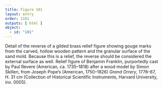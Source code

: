 ```yaml
---
title: Figure 101
layout: entry
order: 1101
outputs: [ html ]
object:
  - id: "101"
---
```


Detail of the reverse of a gilded brass relief figure showing gouge marks from the carved, hollow wooden pattern and the granular surface of the sand mold. Because this is a relief, the reverse should be considered the external surface as well. Relief figure of Benjamin Franklin, purportedly cast by Paul Revere (American, ca. 1735–1818) after a wood model by Simon Skillen, from Joseph Pope’s (American, 1750–1826) *Grand Orrery*, 1776–87, H. 31 cm (Collection of Historical Scientific Instruments, Harvard University, inv. 0005).
